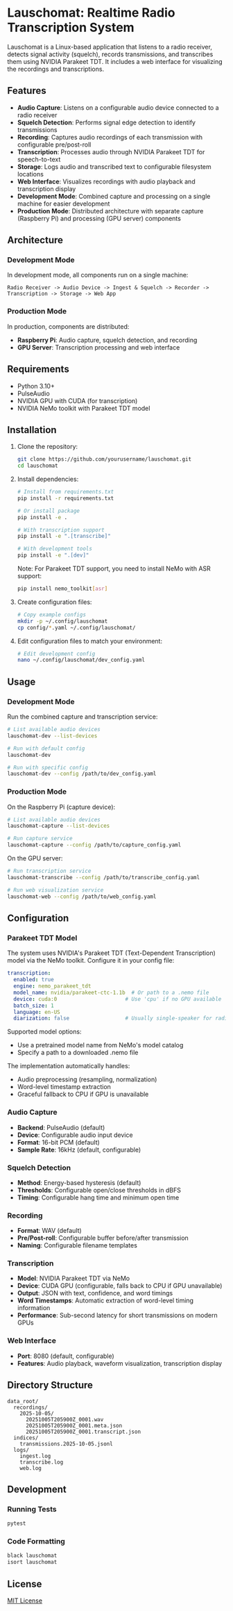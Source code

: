 # Lauschomat: Realtime Radio Transcription System

Lauschomat is a Linux-based application that listens to a radio receiver, detects signal activity (squelch), records transmissions, and transcribes them using NVIDIA Parakeet TDT. It includes a web interface for visualizing the recordings and transcriptions.

## Features

- **Audio Capture**: Listens on a configurable audio device connected to a radio receiver
- **Squelch Detection**: Performs signal edge detection to identify transmissions
- **Recording**: Captures audio recordings of each transmission with configurable pre/post-roll
- **Transcription**: Processes audio through NVIDIA Parakeet TDT for speech-to-text
- **Storage**: Logs audio and transcribed text to configurable filesystem locations
- **Web Interface**: Visualizes recordings with audio playback and transcription display
- **Development Mode**: Combined capture and processing on a single machine for easier development
- **Production Mode**: Distributed architecture with separate capture (Raspberry Pi) and processing (GPU server) components

## Architecture

### Development Mode

In development mode, all components run on a single machine:

```
Radio Receiver -> Audio Device -> Ingest & Squelch -> Recorder -> Transcription -> Storage -> Web App
```

### Production Mode

In production, components are distributed:

- **Raspberry Pi**: Audio capture, squelch detection, and recording
- **GPU Server**: Transcription processing and web interface

## Requirements

- Python 3.10+
- PulseAudio
- NVIDIA GPU with CUDA (for transcription)
- NVIDIA NeMo toolkit with Parakeet TDT model

## Installation

1. Clone the repository:
   ```bash
   git clone https://github.com/yourusername/lauschomat.git
   cd lauschomat
   ```

2. Install dependencies:
   ```bash
   # Install from requirements.txt
   pip install -r requirements.txt
   
   # Or install package
   pip install -e .
   
   # With transcription support
   pip install -e ".[transcribe]"
   
   # With development tools
   pip install -e ".[dev]"
   ```
   
   Note: For Parakeet TDT support, you need to install NeMo with ASR support:
   ```bash
   pip install nemo_toolkit[asr]
   ```

3. Create configuration files:
   ```bash
   # Copy example configs
   mkdir -p ~/.config/lauschomat
   cp config/*.yaml ~/.config/lauschomat/
   ```

4. Edit configuration files to match your environment:
   ```bash
   # Edit development config
   nano ~/.config/lauschomat/dev_config.yaml
   ```

## Usage

### Development Mode

Run the combined capture and transcription service:

```bash
# List available audio devices
lauschomat-dev --list-devices

# Run with default config
lauschomat-dev

# Run with specific config
lauschomat-dev --config /path/to/dev_config.yaml
```

### Production Mode

On the Raspberry Pi (capture device):

```bash
# List available audio devices
lauschomat-capture --list-devices

# Run capture service
lauschomat-capture --config /path/to/capture_config.yaml
```

On the GPU server:

```bash
# Run transcription service
lauschomat-transcribe --config /path/to/transcribe_config.yaml

# Run web visualization service
lauschomat-web --config /path/to/web_config.yaml
```

## Configuration

### Parakeet TDT Model

The system uses NVIDIA's Parakeet TDT (Text-Dependent Transcription) model via the NeMo toolkit. Configure it in your config file:

```yaml
transcription:
  enabled: true
  engine: nemo_parakeet_tdt
  model_name: nvidia/parakeet-ctc-1.1b  # Or path to a .nemo file
  device: cuda:0                      # Use 'cpu' if no GPU available
  batch_size: 1
  language: en-US
  diarization: false                  # Usually single-speaker for radio
```

Supported model options:
- Use a pretrained model name from NeMo's model catalog
- Specify a path to a downloaded .nemo file

The implementation automatically handles:
- Audio preprocessing (resampling, normalization)
- Word-level timestamp extraction
- Graceful fallback to CPU if GPU is unavailable

### Audio Capture

- **Backend**: PulseAudio (default)
- **Device**: Configurable audio input device
- **Format**: 16-bit PCM (default)
- **Sample Rate**: 16kHz (default, configurable)

### Squelch Detection

- **Method**: Energy-based hysteresis (default)
- **Thresholds**: Configurable open/close thresholds in dBFS
- **Timing**: Configurable hang time and minimum open time

### Recording

- **Format**: WAV (default)
- **Pre/Post-roll**: Configurable buffer before/after transmission
- **Naming**: Configurable filename templates

### Transcription

- **Model**: NVIDIA Parakeet TDT via NeMo
- **Device**: CUDA GPU (configurable, falls back to CPU if GPU unavailable)
- **Output**: JSON with text, confidence, and word timings
- **Word Timestamps**: Automatic extraction of word-level timing information
- **Performance**: Sub-second latency for short transmissions on modern GPUs

### Web Interface

- **Port**: 8080 (default, configurable)
- **Features**: Audio playback, waveform visualization, transcription display

## Directory Structure

```
data_root/
  recordings/
    2025-10-05/
      20251005T205900Z_0001.wav
      20251005T205900Z_0001.meta.json
      20251005T205900Z_0001.transcript.json
  indices/
    transmissions.2025-10-05.jsonl
  logs/
    ingest.log
    transcribe.log
    web.log
```

## Development

### Running Tests

```bash
pytest
```

### Code Formatting

```bash
black lauschomat
isort lauschomat
```

## License

[MIT License](LICENSE)
